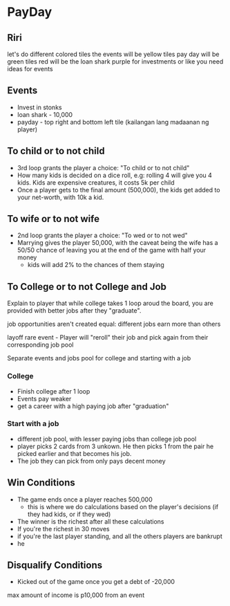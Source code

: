 # PayDay
## Riri
let's do different colored tiles
the events will be yellow tiles
pay day will be green tiles
red will be the loan shark
purple for investments
or like you need ideas for events

## Events
- Invest in stonks
- loan shark - 10,000
- payday - top right and bottom left tile (kailangan lang madaanan ng player)

## To child or to not child
- 3rd loop grants the player a choice: "To child or to not child"
- How many kids is decided on a dice roll, e.g: rolling 4 will give you 4 kids. Kids are expensive creatures, it costs 5k per child
- Once a player gets to the final amount (500,000), the kids get added to your net-worth, with 10k a kid.

## To wife or to not wife
- 2nd loop grants the player a choice: "To wed or to not wed"
- Marrying gives the player 50,000, with the caveat being the wife has a 50/50 chance of leaving you at the end of the game with half your money
	- kids will add 2% to the chances of them staying

## To College or to not College and Job 
Explain to player that while college takes 1 loop aroud the board, you are provided with better jobs after they "graduate".

job opportunities aren't created equal: different jobs earn more than others

layoff rare event - Player will "reroll" their job and pick again from their corresponding job pool

Separate events and jobs pool for college and starting with a job

### College
- Finish college after 1 loop
- Events pay weaker
- get a career with a high paying job after "graduation"

### Start with a job
- different job pool, with lesser paying jobs than college job pool
- player picks 2 cards from 3 unkown. He then picks 1 from the pair he picked earlier and that becomes his job. 
- The job they can pick from only pays decent money


## Win Conditions
- The game ends once a player reaches 500,000
	- this is where we do calculations based on the player's decisions (if they had kids, or if they wed)
- The winner is the richest after all these calculations
- If you're the richest in 30 moves
- if you're the last player standing, and all the others players are bankrupt
- he 

## Disqualify Conditions
- Kicked out of the game once you get a debt of -20,000

max amount of income is p10,000 from an event
